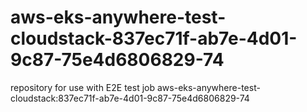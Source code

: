 # aws-eks-anywhere-test-cloudstack-837ec71f-ab7e-4d01-9c87-75e4d6806829-74
repository for use with E2E test job aws-eks-anywhere-test-cloudstack:837ec71f-ab7e-4d01-9c87-75e4d6806829-74
